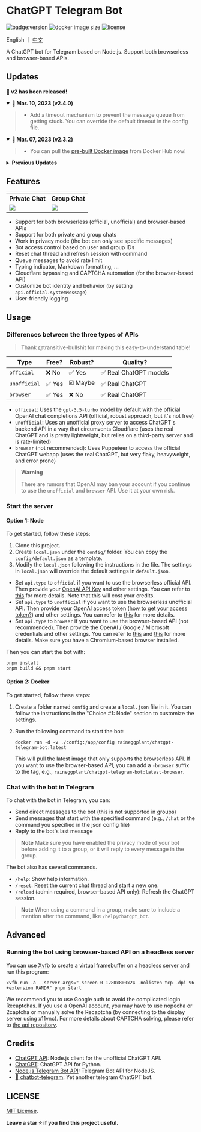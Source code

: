 # ChatGPT Telegram Bot

![badge:version](https://img.shields.io/github/v/release/RainEggplant/chatgpt-telegram-bot?color=brightgreen)
![docker image size](https://img.shields.io/docker/image-size/raineggplant/chatgpt-telegram-bot/latest?label=docker%20image%20size)
![license](https://img.shields.io/badge/license-MIT-green)

English ｜ [中文](README_zh-CN.md)

A ChatGPT bot for Telegram based on Node.js. Support both browserless and browser-based APIs.

## Updates

<strong>🎉 v2 has been released!</strong>
<details open>
  <summary><b>🔔 Mar. 10, 2023 (v2.4.0)</b></summary>

  > - Add a timeout mechanism to prevent the message queue from getting stuck. You can override the default timeout in the config file.
</details>

<details open>
  <summary><b>🔔 Mar. 07, 2023 (v2.3.2)</b></summary>

  > - You can pull the [pre-built Docker image](https://hub.docker.com/r/raineggplant/chatgpt-telegram-bot) from Docker Hub now!
</details>

<details>
<summary><strong>Previous Updates</strong></summary>
<details>
  <summary><b>🔔 Mar. 02, 2023 (v2.3.0)</b></summary>

  > - Support the [official OpenAI chat completions API](https://platform.openai.com/docs/guides/chat).
  > - Support proxy by using a custom fetch function.

  We strongly advice you to use the `official` API. There are rumors that OpenAI may ban your account if you continue to use the `unofficial` and `browser` API.
</details>

<details>
  <summary><b>🔔 Feb. 28, 2023 (v2.2.0)</b></summary>

  > - Support message queue to avoid rate limit.
  > - Improve Markdown parsing.
</details>

<details>
  <summary><b>🔔 Feb. 22, 2023 (v2.1.1)</b></summary>

  > - Support custom prompt prefix and suffix (allowing you to customize the bot's identity and behavior).
  > - Support Node.js v19.
</details>

<details>
  <summary><b>🔔 Feb. 19, 2023 (v2.1.0)</b></summary>

  > We have added support for the unofficial proxy API by @acheong08. This API uses a proxy server that allows users to bypass Cloudflare protection and use the real ChatGPT. Please see [Usage](#usage) for more details.
  >
  > For previous users, we've updated our API options. `api.version` is now `api.type`, with options `browser` (previously `v3`), `official` (previously `v4`), and `unofficial`. Please update your config file accordingly.
</details>

<details>
  <summary><b>🔔 Feb. 17, 2023</b></summary>

  > According to [one of the maintainers](https://github.com/waylaidwanderer/node-chatgpt-api#updates) of the reverse proxy servers, OpenAI has patched this method. So you have to either use the browserless Official API with official models (which costs money), or use the browser-based solution.
</details>

<details>
  <summary><b>🔔 Feb. 15, 2023</b></summary>

  > We have release the v2.0.0 of this bot, which supports both [browserless](https://github.com/transitive-bullshit/chatgpt-api) and [browser-based](https://github.com/transitive-bullshit/chatgpt-api/tree/v3) APIs. You can switch between the two APIs at any time using the config file. Additionally, we have refactored the codebase to make it more maintainable and easier to extend.
  >
  > For old users, you will need to switch from the `.env` file to json files under the `config/` folder.
</details>

</details>

## Features

<table>
  <tr>
    <th>Private Chat</th>
    <th>Group Chat</th>
  </tr>
  <tr>
    <td><img src="./assets/private_chat.jpg" /></td>
    <td><img src="./assets/group_chat.jpg" /></td>
  </tr>
</table>

- Support for both browserless (official, unofficial) and browser-based APIs
- Support for both private and group chats
- Work in privacy mode (the bot can only see specific messages)
- Bot access control based on user and group IDs
- Reset chat thread and refresh session with command
- Queue messages to avoid rate limit
- Typing indicator, Markdown formatting, ...
- Cloudflare bypassing and CAPTCHA automation (for the browser-based API)
- Customize bot identity and behavior (by setting `api.official.systemMessage`)
- User-friendly logging

## Usage

### Differences between the three types of APIs

> Thank @transitive-bullshit for making this easy-to-understand table!

| Type         | Free?  | Robust?  | Quality?                |
| -------------| ------ | -------- | ----------------------- |
| `official`   | ❌ No  | ✅ Yes   | ✅ Real ChatGPT models |
| `unofficial` | ✅ Yes | ☑️ Maybe | ✅ Real ChatGPT         |
| `browser`    | ✅ Yes | ❌ No    | ✅ Real ChatGPT         |

- `official`: Uses the `gpt-3.5-turbo` model by default with the official OpenAI chat completions API (official, robust approach, but it's not free)
- `unofficial`: Uses an unofficial proxy server to access ChatGPT's backend API in a way that circumvents Cloudflare (uses the real ChatGPT and is pretty lightweight, but relies on a third-party server and is rate-limited)
- `browser` (not recommended): Uses Puppeteer to access the official ChatGPT webapp (uses the real ChatGPT, but very flaky, heavyweight, and error prone)

> **Warning**
>
> There are rumors that OpenAI may ban your account if you continue to use the `unofficial` and `browser` API. Use it at your own risk.

### Start the server

#### Option 1: Node
To get started, follow these steps:

1. Clone this project.
2. Create `local.json` under the `config/` folder. You can copy the `config/default.json` as a template.
3. Modify the `local.json` following the instructions in the file. The settings in `local.json` will override the default settings in `default.json`.
  - Set `api.type` to `official` if you want to use the browserless official API. Then provide your [OpenAI API Key](https://platform.openai.com/overview) and other settings. You can refer to [this](https://github.com/transitive-bullshit/chatgpt-api#usage---chatgptapi) for more details. Note that this will cost your credits.
  - Set `api.type` to `unofficial` if you want to use the browserless unofficial API. Then provide your OpenAI access token ([how to get your access token?](https://github.com/transitive-bullshit/chatgpt-api#access-token)) and other settings. You can refer to [this](https://github.com/transitive-bullshit/chatgpt-api#usage---chatgptunofficialproxyapi) for more details.
  - Set `api.type` to `browser` if you want to use the browser-based API (not recommended). Then provide the OpenAI / Google / Microsoft credentials and other settings. You can refer to [this](https://github.com/transitive-bullshit/chatgpt-api/tree/v3#authentication) and [this](https://github.com/transitive-bullshit/chatgpt-api/blob/v3/docs/classes/ChatGPTAPIBrowser.md#parameters) for more details. Make sure you have a Chromium-based browser installed.

Then you can start the bot with:

```shell
pnpm install
pnpm build && pnpm start
```

#### Option 2: Docker

To get started, follow these steps:

1. Create a folder named `config` and create a `local.json` file in it. You can follow the instructions in the "Choice #1: Node" section to customize the settings.
2. Run the following command to start the bot:

    ```shell
    docker run -d -v ./config:/app/config raineggplant/chatgpt-telegram-bot:latest
    ```

    This will pull the latest image that only supports the browserless API. If you want to use the browser-based API, you can add a `-browser` suffix to the tag, e.g., `raineggplant/chatgpt-telegram-bot:latest-browser`.


### Chat with the bot in Telegram

To chat with the bot in Telegram, you can:

- Send direct messages to the bot (this is not supported in groups)
- Send messages that start with the specified command (e.g., `/chat` or the command you specified in the json config file)
- Reply to the bot's last message

> **Note** Make sure you have enabled the privacy mode of your bot before adding it to a group, or it will reply to every message in the group.

The bot also has several commands.

- `/help`: Show help information.
- `/reset`: Reset the current chat thread and start a new one.
- `/reload` (admin required, browser-based API only): Refresh the ChatGPT session.

> **Note** When using a command in a group, make sure to include a mention after the command, like `/help@chatgpt_bot`.


## Advanced

### Running the bot using browser-based API on a headless server

You can use [Xvfb](https://www.x.org/releases/X11R7.6/doc/man/man1/Xvfb.1.xhtml) to create a virtual framebuffer on a headless server and run this program:

```shell
xvfb-run -a --server-args="-screen 0 1280x800x24 -nolisten tcp -dpi 96 +extension RANDR" pnpm start
```

We recommend you to use Google auth to avoid the complicated login Recaptchas. If you use a OpenAI account, you may have to use nopecha or 2captcha or manually solve the Recaptcha (by connecting to the display server using x11vnc). For more details about CAPTCHA solving, please refer to [the api repository](https://github.com/transitive-bullshit/chatgpt-api/tree/v3#captchas).

## Credits

- [ChatGPT API](https://github.com/transitive-bullshit/chatgpt-api): Node.js client for the unofficial ChatGPT API.
- [ChatGPT](https://github.com/acheong08/ChatGPT): ChatGPT API for Python.
- [Node.js Telegram Bot API](https://github.com/yagop/node-telegram-bot-api): Telegram Bot API for NodeJS.
- [🤖️ chatbot-telegram](https://github.com/Ciyou/chatbot-telegram): Yet another telegram ChatGPT bot.

## LICENSE

[MIT License](LICENSE).

**Leave a star ⭐ if you find this project useful.**
